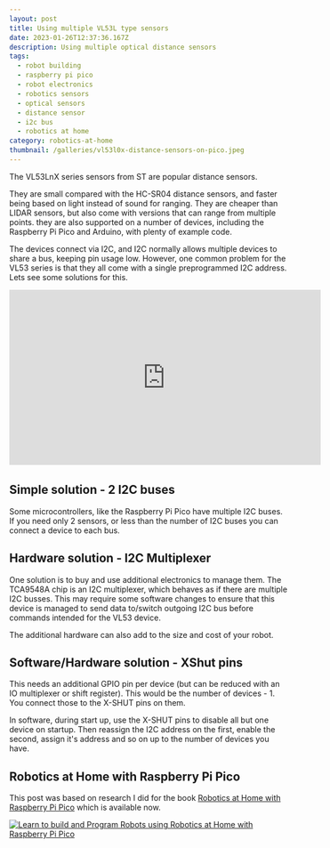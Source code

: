 ```yaml
---
layout: post
title: Using multiple VL53L type sensors
date: 2023-01-26T12:37:36.167Z
description: Using multiple optical distance sensors
tags:
  - robot building
  - raspberry pi pico
  - robot electronics
  - robotics sensors
  - optical sensors
  - distance sensor
  - i2c bus
  - robotics at home
category: robotics-at-home
thumbnail: /galleries/vl53l0x-distance-sensors-on-pico.jpeg
---
```

The VL53LnX series sensors from ST are popular distance sensors.

They are small compared with the HC-SR04 distance sensors, and faster being based on light instead of sound for ranging. They are cheaper than LIDAR sensors, but also come with versions that can range from multiple points. they are also supported on a number of devices, including the Raspberry Pi Pico and Arduino, with plenty of example code.

The devices connect via I2C, and I2C normally allows multiple devices to share a bus, keeping pin usage low. However, one common problem for the VL53 series is that they all come with a single preprogrammed I2C address. Lets see some solutions for this.

<iframe width="560" height="315" src="https://www.youtube.com/embed/XQrxPcq2tZ8" title="YouTube video player" frameborder="0" allow="accelerometer; autoplay; clipboard-write; encrypted-media; gyroscope; picture-in-picture; web-share"allowfullscreen="true"></iframe>
</div>

## Simple solution - 2 I2C buses

Some microcontrollers, like the Raspberry Pi Pico have multiple I2C buses. If you need only 2 sensors, or less than the number of I2C buses you can connect a device to each bus.

## Hardware solution - I2C Multiplexer

One solution is to buy and use additional electronics to manage them. The TCA9548A chip is an I2C multiplexer, which behaves as if there are multiple I2C busses. This may require some software changes to ensure that this device is managed to send data to/switch outgoing I2C bus before commands intended for the VL53 device.

The additional hardware can also add to the size and cost of your robot.

## Software/Hardware solution - XShut pins

This needs an additional GPIO pin per device (but can be reduced with an IO multiplexer or shift register). This would be the number of devices - 1. You connect those to the X-SHUT pins on them.

In software, during start up, use the X-SHUT pins to disable all but one device on startup. Then reassign the I2C address on the first, enable the second, assign it's address and so on up to the number of devices you have.

## Robotics at Home with Raspberry Pi Pico

This post was based on research I did for the book [Robotics at Home with Raspberry Pi Pico](https://packt.link/5swS2) which is available now.

<a href="https://packt.link/5swS2" title="Learn to build and Program Robots using Robotics at Home with Raspberry Pi Pico"><img src="/galleries/2023/Robotics-at-Home-with-Raspberry-Pi-Pico-banner-2048.jpg"
  alt="Learn to build and Program Robots using Robotics at Home with Raspberry Pi Pico"
  sizes="(min-width: 1200px) 1140px, (min-width: 1000px) 940px, (min-width: 800px) 720px, 93.75vw"
  srcset="/galleries/2023/Robotics-at-Home-with-Raspberry-Pi-Pico-banner-720.jpg 720w, /galleries/2023/Robotics-at-Home-with-Raspberry-Pi-Pico-banner-1140.jpg 1140w, /galleries/2023/Robotics-at-Home-with-Raspberry-Pi-Pico-banner-1280.jpg 1280w"></a>
